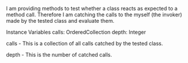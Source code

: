 I am providing methods to test whether a class reacts as expected to a method call. Therefore I am catching the calls to the myself (the invoker) made by the tested class and evaluate them. 

Instance Variables
	calls:		OrderedCollection
	depth:		Integer

calls
	- This is a collection of all calls catched by the tested class.

depth
	- This is the number of catched calls.
